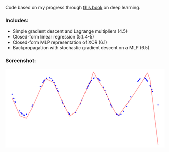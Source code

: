 Code based on my progress through [this book](http://www.deeplearningbook.org) on deep learning.

### Includes:
 * Simple gradient descent and Lagrange multipliers (4.5)
 * Closed-form linear regression (5.1.4-5)
 * Closed-form MLP representation of XOR (6.1)
 * Backpropagation with stochastic gradient descent on a MLP (6.5)

### Screenshot:
![screenshot](6.5/sin.png)
